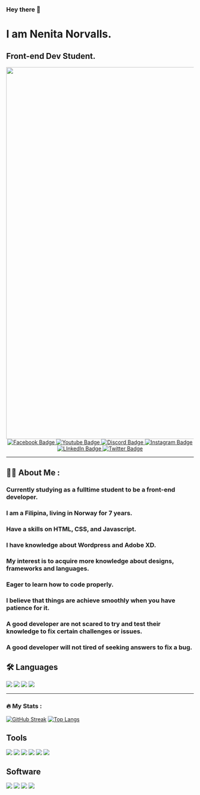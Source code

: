 ### Hey there 👋
# I am Nenita Norvalls. 
## Front-end Dev Student. 

 <div align="center">
   <img src="https://komarev.com/ghpvc/?username=Nenorvalls&style=flat-square&color=blue" alt="" align="center"/>
</div>

<div id="header" align="center">
  <img src="https://media.giphy.com/media/PgLLtnqHts1woXeKpy/giphy.gif" width="1000"/>
</div>

<div id="badges" align="center">
  <a href="www.facebook.com">
    <img src="https://img.shields.io/badge/facebook-blue?style=for-the-badge&logo=facebook&logoColor=white" alt="Facebook Badge"/>
  </a>
  <a href="your-youtube-URL">
    <img src="https://img.shields.io/badge/YouTube-red?style=for-the-badge&logo=youtube&logoColor=white" alt="Youtube Badge"/>
  </a>
  <a href="www.discord.com">
    <img src="https://img.shields.io/badge/discord-violet?style=for-the-badge&logo=discord&logoColor=white" alt="Discord Badge"/>
  </a>
   <a href="www.instagram.com">
    <img src="https://img.shields.io/badge/instagram-red?style=for-the-badge&logo=insragram&logoColor=white" alt="Instagram Badge"/>
  </a>
   <a href="www.linkedin.com">
    <img src="https://img.shields.io/badge/linkedin-blue?style=for-the-badge&logo=linkedin&logoColor=white" alt="LInkedIn Badge"/>
  </a>
   <a href="www.twitter.com">
    <img src="https://img.shields.io/badge/twitter-blue?style=for-the-badge&logo=twitter&logoColor=white" alt="Twitter Badge"/>
  </a>

 
</div>

---

## :woman_technologist: About Me :
### Currently studying as a fulltime student to be a front-end developer.
### I am a Filipina, living in Norway for 7 years.
### Have a skills on HTML, CSS, and Javascript.
### I have knowledge about Wordpress and Adobe XD. 
### My interest is to acquire more knowledge about designs, frameworks and languages.
### Eager to learn how to code properly.
### I believe that things are achieve smoothly when you have patience for it. 
### A good developer are not scared to try and test their knowledge to fix certain challenges or issues.
### A good developer will not tired of seeking answers to fix a bug.
## :hammer_and_wrench: Languages
<div>
    <img src="https://img.shields.io/badge/HTML5-E34F26?style=for-the-badge&logo=html5&logoColor=white">
    <img src="https://img.shields.io/badge/json-5E5C5C?style=for-the-badge&logo=json&logoColor=white>">
    <img src="https://img.shields.io/badge/JavaScript-323330?style=for-the-badge&logo=javascript&logoColor=F7DF1E">
    <img src="https://img.shields.io/badge/CSS3-1572B6?style=for-the-badge&logo=css3&logoColor=white">
</div>

---
### :fire: My Stats :
[![GitHub Streak](http://github-readme-streak-stats.herokuapp.com?user=Nenorvalls&theme=dark&background=000000)](https://git.io/streak-stats)
[![Top Langs](https://github-readme-stats.vercel.app/api/top-langs/?username=Nenorvalls&layout=compact&theme=vision-friendly-dark)](https://github.com/anuraghazra/github-readme-stats)

## Tools
<div>
    <img src="https://img.shields.io/badge/npm-CB3837?style=for-the-badge&logo=npm&logoColor=white">
    <img src="https://img.shields.io/badge/Node.js-339933?style=for-the-badge&logo=nodedotjs&logoColor=white">
    <img src="https://img.shields.io/badge/Netlify-00C7B7?style=for-the-badge&logo=netlify&logoColor=white">
    <img src="https://img.shields.io/badge/Wordpress-21759B?style=for-the-badge&logo=wordpress&logoColor=white">
    <img src="https://img.shields.io/badge/hotjar-FD3A5C?style=for-the-badge&logo=hotjar&logoColor=white">
    <img src="https://img.shields.io/badge/Visual_Studio_Code-0078D4?style=for-the-badge&logo=visual%20studio%20code&logoColor=white">
 </div>  
     
 ## Software 
 </div>
   <div>
   <img src="https://img.shields.io/badge/Postman-FF6C37?style=for-the-badge&logo=Postman&logoColor=white">
   <img src="https://img.shields.io/badge/Adobe%20Photoshop-31A8FF?style=for-the-badge&logo=Adobe%20Photoshop&logoColor=black">
   <img src="https://img.shields.io/badge/Adobe%20Lightroom-31A8FF?style=for-the-badge&logo=Adobe%20Lightroom&logoColor=white">
   <img src="https://img.shields.io/badge/Adobe%20XD-470137?style=for-the-badge&logo=Adobe%20XD&logoColor=#FF61F6">
</div>

 
   
